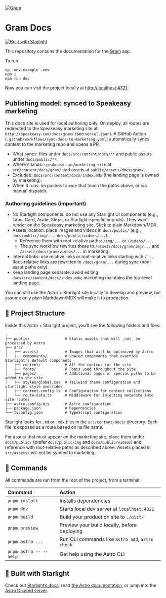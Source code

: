 <a href="https://www.speakeasy.com/product/gram" target="_blank">
   <picture>
       <source media="(prefers-color-scheme: light)" srcset="https://github.com/user-attachments/assets/1812f171-1650-4045-ac35-21bdd7b103a6">
       <source media="(prefers-color-scheme: dark)" srcset="https://github.com/user-attachments/assets/3f14e446-0dec-4b8a-b36e-fd92efc25751">
       <img src="https://github.com/user-attachments/assets/3f14e446-0dec-4b8a-b36e-fd92efc25751#gh-dark-mode-only" alt="Gram">
   </picture>
 </a>

# Gram Docs

[![Built with Starlight](https://astro.badg.es/v2/built-with-starlight/tiny.svg)](https://starlight.astro.build)

This repository contains the documentation for the [Gram](https://app.getgram.ai) app.

To run

```
cp .env-example .env
npm i
npm run dev
```

Now you can visit the project locally at <http://localhost:4321>.

## Publishing model: synced to Speakeasy marketing

This docs site is used for local authoring only. On deploy, all routes are redirected to the Speakeasy marketing site at `http://speakeasy.com/docs/gram/` (see `vercel.json`). A GitHub Action (`.github/workflows/sync-docs-to-marketing.yaml`) automatically syncs content to the marketing repo and opens a PR.

- What syncs: files under `docs/src/content/docs/**` and public assets under `docs/public/**`.
- Where it lands: `speakeasy-api/marketing-site` at `src/content/docs/gram/` and assets at `public/assets/docs/gram/`.
- Excluded: `docs/src/content/docs/index.mdx` (the landing page is owned by marketing).
- When it runs: on pushes to `main` that touch the paths above, or via manual dispatch.

### Authoring guidelines (important)

- No Starlight components: do not use any Starlight UI components (e.g., Tabs, Card, Aside, Steps, or Starlight-specific imports). They won’t render on the Speakeasy marketing site. Stick to plain Markdown/MDX.
- Assets location: place images and videos in `docs/public/` (e.g., `docs/public/img/...`, `docs/public/videos/...`).
  - Reference them with root-relative paths: `/img/...` or `/videos/...`.
  - The sync workflow rewrites these to `/assets/docs/gram/img/...` and `/assets/docs/gram/videos/...` in marketing.
- Internal links: use relative links or root-relative links starting with `/...`. Root-relative links are rewritten to `/docs/gram/...` during sync (non-asset paths only).
- Keep landing page separate: avoid editing `docs/src/content/docs/index.mdx`; marketing maintains the top-level landing page.

You can still use the Astro + Starlight site locally to develop and preview, but assume only plain Markdown/MDX will make it to production.

## 🚀 Project Structure

Inside this Astro + Starlight project, you'll see the following folders and files:

```
.
├── public/                # Static assets that will _not_ be processed by Astro
├── src/
│   ├── assets/            # Images that will be optimized by Astro
│   ├── components/        # Shared components that override Starlight's default components
│   ├── content/           # All the content for the site
│   ├── fonts/             # Fonts used throughout the site
│   ├── pages/             # Additional pages or special paths to be added to the site
│   ├── styles/global.css  # Tailwind theme configuration and startlight style overrides
│   ├── content.config.ts  # Configuration for content collections
│   └── route-data.ts      # Middleware for injecting metadata into site routes
├── astro.config.mjs       # Astro configuration
├── package.json           # Dependencies
└── tsconfig.json          # TypeScript configuration
```

Starlight looks for `.md` or `.mdx` files in the `src/content/docs/` directory. Each file is exposed as a route based on its file name.

For assets that must appear on the marketing site, place them under `docs/public/` (prefer `docs/public/img` and `docs/public/videos`) and reference with root-relative paths as described above. Assets placed in `src/assets/` will not be synced to marketing.

## 🧞 Commands

All commands are run from the root of the project, from a terminal:

| Command                | Action                                           |
| :--------------------- | :----------------------------------------------- |
| `pnpm install`         | Installs dependencies                            |
| `pnpm dev`             | Starts local dev server at `localhost:4321`      |
| `pnpm build`           | Build your production site to `./dist/`          |
| `pnpm preview`         | Preview your build locally, before deploying     |
| `pnpm astro ...`       | Run CLI commands like `astro add`, `astro check` |
| `pnpm astro -- --help` | Get help using the Astro CLI                     |

## 👀 Built with Starlight

Check out [Starlight’s docs](https://starlight.astro.build/), read [the Astro documentation](https://docs.astro.build), or jump into the [Astro Discord server](https://astro.build/chat).
